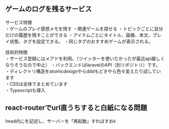 ## ゲームのログを残るサービス

サービス特徴<br/>
・ゲームのプレイ感想メモを残す
・関連ゲームを探せる
・トピックごとに自分だけの履歴を残すことができる
・アイテムごとにタイトル、画像、本文、プレイ状態、タグを設定できる。
・同じタグのおすすめゲームが表示される。

技術的特徴<br/>
・サービス登録にはメアドを利用。（ツイッターを使いたかったが最近api厳しくなりそうなので中止）
・バックエンドはlaravelのAPI（別リポジトリ）です。<br/>
・ディレクトリ構造をatomicdesignやらdddもどきやら色々変えたり試しています<br/>
・CSSは全体でまとめています<br/>
・Typescriptも導入<br/>


## react-routerでurl直うちすると白紙になる問題
head内に<base href="/">を記述し、サーバーを「再起動」すればすおk
